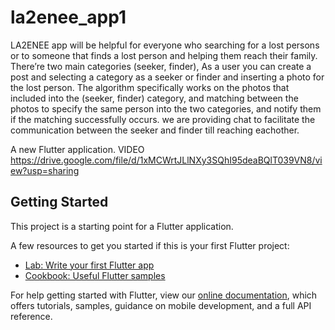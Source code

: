 # la2enee_app1
LA2ENEE app will be helpful for everyone who searching for a lost persons or to someone that finds a lost person and helping them reach their family. 
There’re two main categories (seeker, finder), As a user you can create a post and selecting a category as a seeker or finder and inserting a photo for the lost person.
The algorithm specifically works on the photos that included into the (seeker, finder) category, and matching between the photos to specify the same person into the two categories, and notify them if the matching successfully occurs.
we are providing chat to facilitate the communication between the seeker and finder till reaching eachother. 

A new Flutter application.
VIDEO 
https://drive.google.com/file/d/1xMCWrtJLlNXy3SQhI95deaBQlT039VN8/view?usp=sharing
## Getting Started

This project is a starting point for a Flutter application.

A few resources to get you started if this is your first Flutter project:

- [Lab: Write your first Flutter app](https://flutter.dev/docs/get-started/codelab)
- [Cookbook: Useful Flutter samples](https://flutter.dev/docs/cookbook)

For help getting started with Flutter, view our
[online documentation](https://flutter.dev/docs), which offers tutorials,
samples, guidance on mobile development, and a full API reference.
